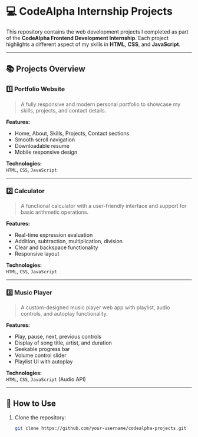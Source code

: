 # 💻 CodeAlpha Internship Projects

This repository contains the web development projects I completed as part of the **CodeAlpha Frontend Development Internship**. Each project highlights a different aspect of my skills in **HTML**, **CSS**, and **JavaScript**.

---

## 📚 Projects Overview

### 1️⃣ Portfolio Website

> A fully responsive and modern personal portfolio to showcase my skills, projects, and contact details.

**Features:**
- Home, About, Skills, Projects, Contact sections
- Smooth scroll navigation
- Downloadable resume
- Mobile responsive design

**Technologies:**  
`HTML`, `CSS`, `JavaScript`

---

### 2️⃣ Calculator

> A functional calculator with a user-friendly interface and support for basic arithmetic operations.

**Features:**
- Real-time expression evaluation
- Addition, subtraction, multiplication, division
- Clear and backspace functionality
- Responsive layout

**Technologies:**  
`HTML`, `CSS`, `JavaScript`

---

### 3️⃣ Music Player

> A custom-designed music player web app with playlist, audio controls, and autoplay functionality.

**Features:**
- Play, pause, next, previous controls
- Display of song title, artist, and duration
- Seekable progress bar
- Volume control slider
- Playlist UI with autoplay

**Technologies:**  
`HTML`, `CSS`, `JavaScript` (Audio API)

---

## 🚀 How to Use

1. Clone the repository:
   ```bash
   git clone https://github.com/your-username/codealpha-projects.git
